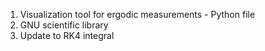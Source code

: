 1. Visualization tool for ergodic measurements - Python file
2. GNU scientific library
3. Update to RK4 integral
